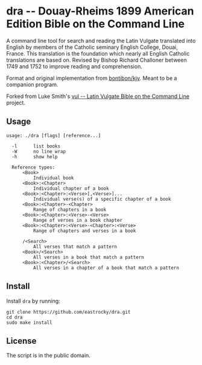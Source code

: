# dra -- Douay-Rheims 1899 American Edition Bible on the Command Line

A command line tool for search and reading the Latin Vulgate translated into English by members of the Catholic seminary English College, Douai, France. This translation is the foundation which nearly all English Catholic translations are based on. Revised by Bishop Richard Challoner between 1749 and 1752 to improve reading and comprehension.

Format and original implementation from [bontibon/kjv](https://github.com/bontibon/kjv). Meant to be a companion program.

Forked from Luke Smith's [vul -- Latin Vulgate Bible on the Command Line](https://github.com/LukeSmithxyz/vul) project.

## Usage

    usage: ./dra [flags] [reference...]

      -l      list books
      -W      no line wrap
      -h      show help

      Reference types:
          <Book>
              Individual book
          <Book>:<Chapter>
              Individual chapter of a book
          <Book>:<Chapter>:<Verse>[,<Verse>]...
              Individual verse(s) of a specific chapter of a book
          <Book>:<Chapter>-<Chapter>
              Range of chapters in a book
          <Book>:<Chapter>:<Verse>-<Verse>
              Range of verses in a book chapter
          <Book>:<Chapter>:<Verse>-<Chapter>:<Verse>
              Range of chapters and verses in a book

          /<Search>
              All verses that match a pattern
          <Book>/<Search>
              All verses in a book that match a pattern
          <Book>:<Chapter>/<Search>
              All verses in a chapter of a book that match a pattern


## Install

Install `dra` by running:

```
git clone https://github.com/eastrocky/dra.git
cd dra
sudo make install
```

## License

The script is in the public domain.

